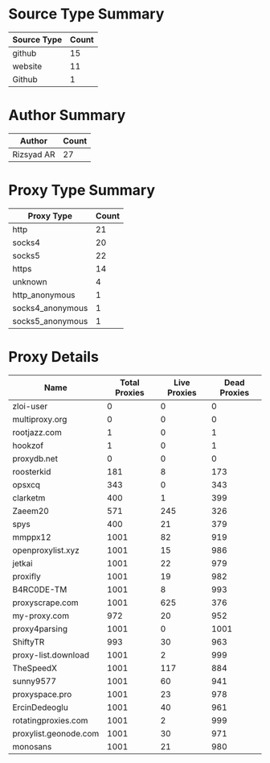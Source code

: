 # Source Type Summary

| Source Type | Count |
|-------------|-------|
| github | 15 |
| website | 11 |
| Github | 1 |


# Author Summary

| Author | Count |
|--------|-------|
| Rizsyad AR | 27 |


# Proxy Type Summary

| Proxy Type | Count |
|------------|-------|
| http | 21 |
| socks4 | 20 |
| socks5 | 22 |
| https | 14 |
| unknown | 4 |
| http_anonymous | 1 |
| socks4_anonymous | 1 |
| socks5_anonymous | 1 |


# Proxy Details

| Name | Total Proxies | Live Proxies | Dead Proxies |
|------|---------------|--------------|---------------|
| zloi-user | 0 | 0 | 0 |
| multiproxy.org | 0 | 0 | 0 |
| rootjazz.com | 1 | 0 | 1 |
| hookzof | 1 | 0 | 1 |
| proxydb.net | 0 | 0 | 0 |
| roosterkid | 181 | 8 | 173 |
| opsxcq | 343 | 0 | 343 |
| clarketm | 400 | 1 | 399 |
| Zaeem20 | 571 | 245 | 326 |
| spys | 400 | 21 | 379 |
| mmppx12 | 1001 | 82 | 919 |
| openproxylist.xyz | 1001 | 15 | 986 |
| jetkai | 1001 | 22 | 979 |
| proxifly | 1001 | 19 | 982 |
| B4RC0DE-TM | 1001 | 8 | 993 |
| proxyscrape.com | 1001 | 625 | 376 |
| my-proxy.com | 972 | 20 | 952 |
| proxy4parsing | 1001 | 0 | 1001 |
| ShiftyTR | 993 | 30 | 963 |
| proxy-list.download | 1001 | 2 | 999 |
| TheSpeedX | 1001 | 117 | 884 |
| sunny9577 | 1001 | 60 | 941 |
| proxyspace.pro | 1001 | 23 | 978 |
| ErcinDedeoglu | 1001 | 40 | 961 |
| rotatingproxies.com | 1001 | 2 | 999 |
| proxylist.geonode.com | 1001 | 30 | 971 |
| monosans | 1001 | 21 | 980 |
